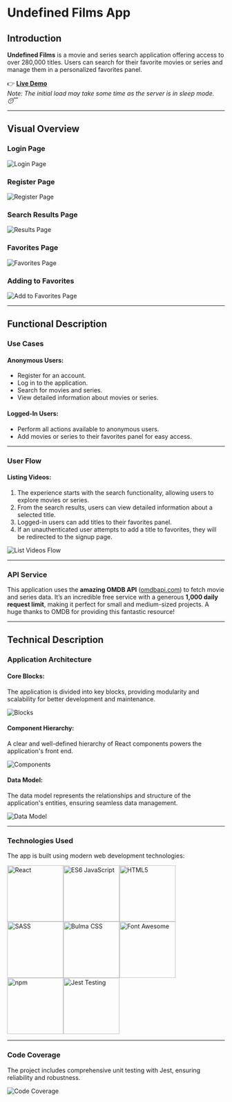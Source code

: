 # Undefined Films App

## Introduction

**Undefined Films** is a movie and series search application offering access to over 280,000 titles. Users can search for their favorite movies or series and manage them in a personalized favorites panel.

👉 **[Live Demo](https://undefined-zeta.vercel.app/home)**  
*Note: The initial load may take some time as the server is in sleep mode. 😴*

---

## Visual Overview

### Login Page
![Login Page](./doc/images/login_page.png)

### Register Page
![Register Page](./doc/images/register_page.png)

### Search Results Page
![Results Page](./doc/images/the_office_search.png)

### Favorites Page
![Favorites Page](./doc/images/favorites_page.png)

### Adding to Favorites
![Add to Favorites Page](./doc/images/add_to_favorite.png)

---

## Functional Description

### Use Cases

#### Anonymous Users:
- Register for an account.
- Log in to the application.
- Search for movies and series.
- View detailed information about movies or series.

#### Logged-In Users:
- Perform all actions available to anonymous users.
- Add movies or series to their favorites panel for easy access.

---

### User Flow

#### Listing Videos:
1. The experience starts with the search functionality, allowing users to explore movies or series.
2. From the search results, users can view detailed information about a selected title.
3. Logged-in users can add titles to their favorites panel.
4. If an unauthenticated user attempts to add a title to favorites, they will be redirected to the signup page.

![List Videos Flow](./doc/images/flow.png)

---

### API Service

This application uses the **amazing OMDB API** ([omdbapi.com](https://www.omdbapi.com/)) to fetch movie and series data. It’s an incredible free service with a generous **1,000 daily request limit**, making it perfect for small and medium-sized projects. A huge thanks to OMDB for providing this fantastic resource!

---

## Technical Description

### Application Architecture

#### Core Blocks:
The application is divided into key blocks, providing modularity and scalability for better development and maintenance.

![Blocks](./doc/images/blocks.png)

#### Component Hierarchy:
A clear and well-defined hierarchy of React components powers the application's front end.

![Components](./doc/images/components.png)

#### Data Model:
The data model represents the relationships and structure of the application's entities, ensuring seamless data management.

![Data Model](./doc/images/data_model.png)

---

### Technologies Used

The app is built using modern web development technologies:

<div style="display: flex; flex-wrap: wrap; flex-direction:row; align-items: center">
  <img src="./doc/images/logos/react.png" alt="React" width="130px" />
  <img src="./doc/images/logos/es6.png" alt="ES6 JavaScript" width="130px" />
  <img src="./doc/images/logos/html5.png" alt="HTML5" width="130px" />
  <img src="./doc/images/logos/sass.png" alt="SASS" width="130px" />
  <img src="./doc/images/logos/bulma.png" alt="Bulma CSS" width="130px" />
  <img src="./doc/images/logos/font-awesome.png" alt="Font Awesome" width="130px" />
  <img src="./doc/images/logos/npm.png" alt="npm" width="130px" />
  <img src="./doc/images/logos/jest.png" alt="Jest Testing" width="130px" />
</div>

---

### Code Coverage

The project includes comprehensive unit testing with Jest, ensuring reliability and robustness.

![Code Coverage](./doc/images/coverage.png)

